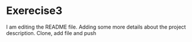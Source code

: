 # Exerecise3
I am editing the README file. Adding some more details about the project 
description.
Clone, add file and push
